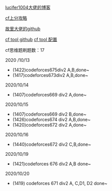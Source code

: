 [lucifer1004大佬的博客](https://cp-wiki.vercel.app/tutorial/codeforces/#%E5%BF%AB%E6%8D%B7%E5%AF%BC%E8%88%AA)

[cf上分攻略](https://codeforces.com/blog/entry/53341)

[故里大佬的github](https://github.com/wangdh15/Codeforces_Solution)

[cf tool github](https://github.com/xalanq/cf-tool#installation)
[cf tool 配置](http://www.mamicode.com/info-detail-2873321.html)



cf思维题刷题数：17

2020 /10/13 
- (1422)codeforces675div2 A,B,done~ 
- (1417)codeforces673div2 A,B,done~

2020/10/14
- (1407)codeforces669 div2 A,done~

2020/10/15
- (1407)codeforces669 div2 B,done~
- (1426)codeforces674 div2 A,B,done~
- (1420)codeforces672 div2 A,done~

2020/10/16
- (1440)codeforces672 div2 C,B,done~

2020/10/19
- (1421)codeforces 676 div2 A,B done~

2020/10/20
- (1419) codeforces 671 div2 A, C,D1, D2 done~
